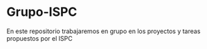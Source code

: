 # Grupo-ISPC
En este repositorio trabajaremos en grupo en los proyectos y tareas propuestos por el ISPC
